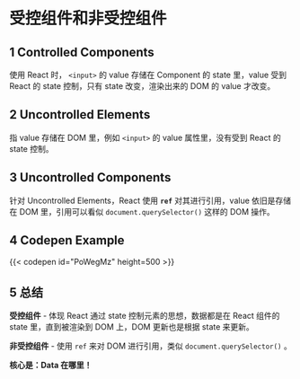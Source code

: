 # 受控组件和非受控组件


## 1 Controlled Components

使用 React 时， `<input>` 的 value 存储在 Component 的 state 里，value 受到 React 的 state 控制，只有 state 改变，渲染出来的 DOM 的 value 才改变。

## 2 Uncontrolled Elements

指 value 存储在 DOM 里，例如 `<input>` 的 value 属性里，没有受到 React 的 state 控制。

## 3 Uncontrolled Components

针对 Uncontrolled Elements，React 使用 **`ref`** 对其进行引用，value 依旧是存储在 DOM 里，引用可以看似 `document.querySelector()` 这样的 DOM 操作。

## 4 Codepen Example

{{< codepen id="PoWegMz" height=500 >}}

## 5 总结

**受控组件** - 体现 React 通过 state 控制元素的思想，数据都是在 React 组件的 state 里，直到被渲染到 DOM 上，DOM 更新也是根据 state 来更新。

**非受控组件** - 使用 `ref` 来对 DOM 进行引用，类似 `document.querySelector()` 。

**核心是：Data 在哪里！**


